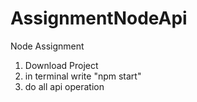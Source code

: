 # AssignmentNodeApi

Node Assignment

1. Download Project
2. in terminal write "npm start"
3. do all api operation
